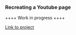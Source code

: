### Recreating a Youtube page
++++ Work in progress ++++

[Link to project](https://romain-grandjean.github.io/youtube/)
